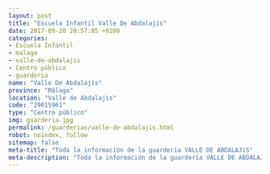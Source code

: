 ```yaml
---
layout: post
title: "Escuela Infantil Valle De Abdalajís"
date: 2017-09-20 20:57:05 +0200
categories:
- Escuela Infantil
- malaga
- valle-de-abdalajis
- Centro público
- guarderia
name: "Valle De Abdalajís"
province: "Málaga"
location: "Valle de Abdalajis"
code: "29015961"
type: "Centro público"
img: guarderia.jpg
permalink: /guarderias/valle-de-abdalajis.html
robot: noindex, follow
sitemap: false
meta-title: "Toda la información de la guardería VALLE DE ABDALAJíS"
meta-description: "Toda la información de la guardería VALLE DE ABDALAJíS"
---
```

